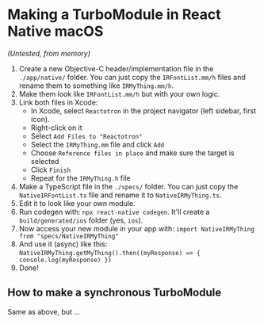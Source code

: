 # Making a TurboModule in React Native macOS

_(Untested, from memory)_

1. Create a new Objective-C header/implementation file in the `./app/native/` folder. You can just copy the `IRFontList.mm/h` files and rename them to something like `IRMyThing.mm/h`.
2. Make them look like `IRFontList.mm/h` but with your own logic.
3. Link both files in Xcode:
   - In Xcode, select `Reactotron` in the project navigator (left sidebar, first icon).
   - Right-click on it
   - Select `Add Files to "Reactotron"`
   - Select the `IRMyThing.mm` file and click `Add`
   - Choose `Reference files in place` and make sure the target is selected
   - Click `Finish`
   - Repeat for the `IRMyThing.h` file
4. Make a TypeScript file in the `./specs/` folder. You can just copy the `NativeIRFontList.ts` file and rename it to `NativeIRMyThing.ts`.
5. Edit it to look like your own module.
6. Run codegen with: `npx react-native codegen`. It'll create a `build/generated/ios` folder (yes, `ios`).
7. Now access your new module in your app with: `import NativeIRMyThing from "specs/NativeIRMyThing"`
8. And use it (async) like this: `NativeIRMyThing.getMyThing().then((myResponse) => { console.log(myResponse) })`
9. Done!

## How to make a synchronous TurboModule

Same as above, but ...
